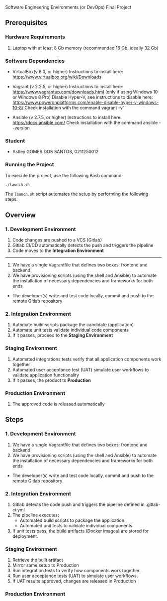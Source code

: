 Software Engineering Environments (or DevOps) Final Project

## Prerequisites

### Hardware Requirements

1. Laptop with at least 8 Gb memory (recommended 16 Gb, ideally 32 Gb)

### Software Dependencies

- VirtualBox(v 6.0, or higher)
Instructions to install here: https://www.virtualbox.org/wiki/Downloads

- Vagrant (v 2.2.5, or higher)
Instructions to install here: https://www.vagrantup.com/downloads.html
(only if using Windows 10 or Windows 8 Pro) Disable Hyper-V, see instructions to disable here: https://www.poweronplatforms.com/enable-disable-hyper-v-windows-10-8/
Check installation with the command vagrant -v'

- Ansible (v 2.7.5, or higher)
Instructions to install here: https://docs.ansible.com/
Check installation with the command ansible --version


### Student
- Astley GOMES DOS SANTOS, 0211250012

### Running the Project
To execute the project, use the following Bash command:

```bash
./launch.sh
```

The `launch.sh` script automates the setup by performing the following steps:


## Overview

### 1. Development Environment
1. Code changes are pushed to a VCS (Gitlab)
2. Gitlab CI/CD automatically detects the push and triggers the pipeline
3. Code moves to the **Integration Environment**
---
1. We have a single Vagrantfile that defines two boxes: frontend and backend
2. We have provisioning scripts (using the shell and Ansible) to automate the installation of necessary dependencies and frameworks for both ends

- The developer(s) write and test code locally, commit and push to the remote Gitlab repository

### 2. Integration Environment
1. Automate build scripts package the candidate (application)
2. Automate unit tests validate individual code components
3. If it passes, proceed to the **Staging Environment** 

### Staging Environment
1. Automated integrations tests verify that all application components work together
2. Automated user acceptance test (UAT) simulate user workflows to validate application functionality
3. If it passes, the product to **Production**

### Production Environment
1. The approved code is released automatically


## Steps

### 1. Development Environment
1. We have a single Vagrantfile that defines two boxes: frontend and backend
2. We have provisioning scripts (using the shell and Ansible) to automate the installation of necessary dependencies and frameworks for both ends

- The developer(s) write and test code locally, commit and push to the remote Gitlab repository

### 2. Integration Environment
1.  Gitlab detects the code push and triggers the pipeline defined in .gitlab-ci.yml
2. The pipeline executes:
    - Automated build scripts to package the application 
    - Automated unit tests to validate individual components 
3. If unit tests pass, the build artifacts (Docker images) are stored for deployment.


### Staging Environment
1. Retrieve the built artifact 
2. Mirror same setup to Production
3. Run integration tests to verify how components work together.
4. Run user acceptance tests (UAT) to simulate user workflows.
5. If UAT results approved, changes are released in Production

### Production Environment

